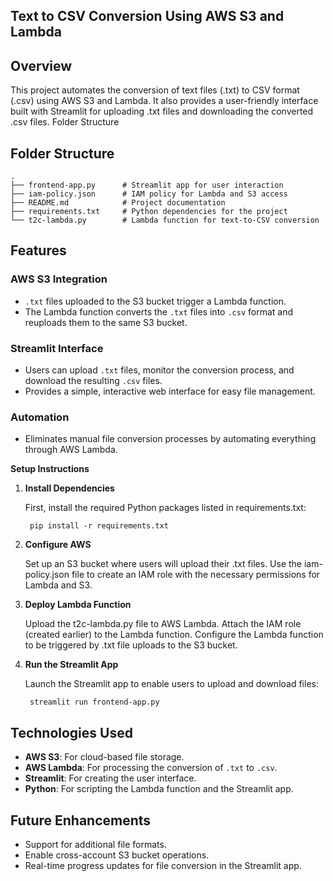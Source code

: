 ## Text to CSV Conversion Using AWS S3 and Lambda
## Overview

This project automates the conversion of text files (.txt) to CSV format (.csv) using AWS S3 and Lambda. It also provides a user-friendly interface built with Streamlit for uploading .txt files and downloading the converted .csv files.
Folder Structure

## Folder Structure

```plaintext
.
├── frontend-app.py      # Streamlit app for user interaction
├── iam-policy.json      # IAM policy for Lambda and S3 access
├── README.md            # Project documentation
├── requirements.txt     # Python dependencies for the project
└── t2c-lambda.py        # Lambda function for text-to-CSV conversion
```

## Features

### AWS S3 Integration

- `.txt` files uploaded to the S3 bucket trigger a Lambda function.
- The Lambda function converts the `.txt` files into `.csv` format and reuploads them to the same S3 bucket.

### Streamlit Interface

- Users can upload `.txt` files, monitor the conversion process, and download the resulting `.csv` files.
- Provides a simple, interactive web interface for easy file management.

### Automation

- Eliminates manual file conversion processes by automating everything through AWS Lambda.


**Setup Instructions**
1. **Install Dependencies**

    First, install the required Python packages listed in requirements.txt:

        pip install -r requirements.txt

2. **Configure AWS**

    Set up an S3 bucket where users will upload their .txt files.
    Use the iam-policy.json file to create an IAM role with the necessary permissions for Lambda and S3.

3. **Deploy Lambda Function**

    Upload the t2c-lambda.py file to AWS Lambda.
    Attach the IAM role (created earlier) to the Lambda function.
    Configure the Lambda function to be triggered by .txt file uploads to the S3 bucket.

4. **Run the Streamlit App**

    Launch the Streamlit app to enable users to upload and download files:

        streamlit run frontend-app.py

## Technologies Used

- **AWS S3**: For cloud-based file storage.
- **AWS Lambda**: For processing the conversion of `.txt` to `.csv`.
- **Streamlit**: For creating the user interface.
- **Python**: For scripting the Lambda function and the Streamlit app.

## Future Enhancements

- Support for additional file formats.
- Enable cross-account S3 bucket operations.
- Real-time progress updates for file conversion in the Streamlit app.
